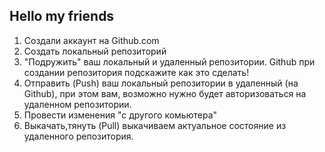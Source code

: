 ## Hello my friends

1. Создали аккаунт на Github.com
2. Создать локальный репозиторий 
3. "Подружить" ваш локальный и удаленный репозитории. Github при создании репозитория подскажите как это сделать!
4. Отправить (Push) ваш локальный репозитории в удаленный (на Github), при этом вам, возможно нужно будет авторизоваться на удаленном репозитории.
5. Провести изменения "с другого комьютера"
6. Выкачать,тянуть (Pull) выкачиваем актуальное состояние из удаленного репозитория.

